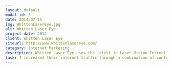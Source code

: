 ```yaml
---
layout: default
modal-id: 5
date: 2014-07-15
img: WhittenLaserEye.jpg
alt: Whitten Laser Eye
project-date: 2012
client: Whitten Laser Eye
siteurl: http://www.whittenlasereye.com/
category: Internet Marketing
description: Whitten Laser Eye uses the latest in Laser Vision Correction. Including LASIK, Cataract, and Implantable Contact Lenses.
task: I increased their internet traffic through a combination of content marketing, and search engine optimization.
---
```

